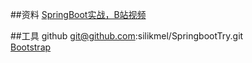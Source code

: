 ##资料
[SpringBoot实战，B站视频](https://www.bilibili.com/video/av65117012)


##工具
github git@github.com:silikmel/SpringbootTry.git  
[Bootstrap](https://www.bootcss.com/)   

